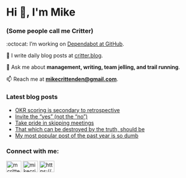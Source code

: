 # Hi 👋, I'm Mike
### (Some people call me Critter)

:octocat: I’m working on [Dependabot at GitHub](https://github.com/features/security).

📝 I write daily blog posts at [critter.blog](https://critter.blog).

💬 Ask me about **management, writing, team jelling, and trail running**.

📫 Reach me at **mikecrittenden@gmail.com**.

### Latest blog posts
<!-- BLOG-POST-LIST:START -->
- [OKR scoring is secondary to retrospective](https://critter.blog/2023/03/29/okr-scoring-is-secondary-to-retrospective/)
- [Invite the “yes” &lpar;not the “no”&rpar;](https://critter.blog/2023/03/28/invite-the-yes-not-the-no/)
- [Take pride in skipping meetings](https://critter.blog/2023/03/27/take-pride-in-skipping-meetings/)
- [That which can be destroyed by the truth, should be](https://critter.blog/2023/03/24/that-which-can-be-destroyed-by-the-truth-should-be/)
- [My most popular post of the past year is so dumb](https://critter.blog/2023/03/23/my-most-popular-post-of-the-past-year-is-so-dumb/)
<!-- BLOG-POST-LIST:END -->

<h3 align="left">Connect with me:</h3>
<p align="left">
<a href="https://twitter.com/mcrittenden" target="blank"><img align="center" src="https://raw.githubusercontent.com/rahuldkjain/github-profile-readme-generator/master/src/images/icons/Social/twitter.svg" alt="mcrittenden" height="30" width="40" /></a>
<a href="https://linkedin.com/in/mikecrittenden" target="blank"><img align="center" src="https://raw.githubusercontent.com/rahuldkjain/github-profile-readme-generator/master/src/images/icons/Social/linked-in-alt.svg" alt="mikecrittenden" height="30" width="40" /></a>
<a href="https://critter.blog/feed/" target="blank"><img align="center" src="https://raw.githubusercontent.com/rahuldkjain/github-profile-readme-generator/master/src/images/icons/Social/rss.svg" alt="https://critter.blog/feed/" height="30" width="40" /></a>
</p>
